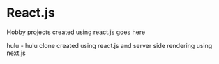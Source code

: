 # React.js

Hobby projects created using react.js goes here

hulu - hulu clone  created using react.js and server side rendering using next.js
